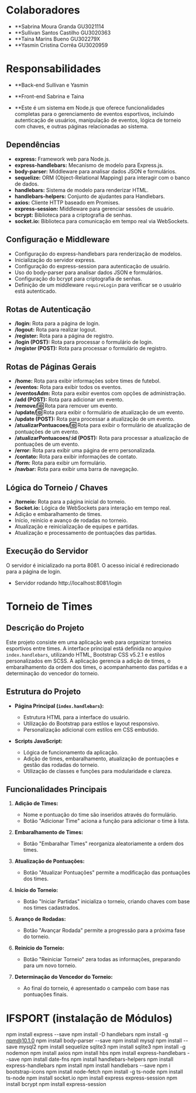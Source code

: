# Colaboradores
- **Sabrina Moura Granda GU3021114 
- **Sullivan Santos Castilho GU3020363
- **Taina Marins Bueno GU302279X
- **Yasmin Cristina Corrêa GU3020959

# Responsabilidades 
- **Back-end Sullivan e Yasmin
- **Front-end Sabrina e Taina

- **Este é um sistema em Node.js que oferece funcionalidades completas para o gerenciamento de eventos esportivos, incluindo autenticação de usuários, manipulação de eventos, lógica de torneio com chaves, e outras páginas relacionadas ao sistema.

## Dependências

- **express:** Framework web para Node.js.
- **express-handlebars:** Mecanismo de modelo para Express.js.
- **body-parser:** Middleware para analisar dados JSON e formulários.
- **sequelize:** ORM (Object-Relational Mapping) para interagir com o banco de dados.
- **handlebars:** Sistema de modelo para renderizar HTML.
- **handlebars-helpers:** Conjunto de ajudantes para Handlebars.
- **axios:** Cliente HTTP baseado em Promises.
- **express-session:** Middleware para gerenciar sessões de usuário.
- **bcrypt:** Biblioteca para a criptografia de senhas.
- **socket.io:** Biblioteca para comunicação em tempo real via WebSockets.

## Configuração e Middleware

- Configuração do express-handlebars para renderização de modelos.
- Inicialização do servidor express.
- Configuração do express-session para autenticação de usuário.
- Uso do body-parser para analisar dados JSON e formulários.
- Configuração do bcrypt para criptografia de senhas.
- Definição de um middleware `requireLogin` para verificar se o usuário está autenticado.

## Rotas de Autenticação

- **/login:** Rota para a página de login.
- **/logout:** Rota para realizar logout.
- **/register:** Rota para a página de registro.
- **/login (POST):** Rota para processar o formulário de login.
- **/register (POST):** Rota para processar o formulário de registro.

## Rotas de Páginas Gerais

- **/home:** Rota para exibir informações sobre times de futebol.
- **/eventos:** Rota para exibir todos os eventos.
- **/eventosAdm:** Rota para exibir eventos com opções de administração.
- **/add (POST):** Rota para adicionar um evento.
- **/remove/:id:** Rota para remover um evento.
- **/update/:id:** Rota para exibir o formulário de atualização de um evento.
- **/update (POST):** Rota para processar a atualização de um evento.
- **/atualizarPontuacoes/:id:** Rota para exibir o formulário de atualização de pontuações de um evento.
- **/atualizarPontuacoes/:id (POST):** Rota para processar a atualização de pontuações de um evento.
- **/error:** Rota para exibir uma página de erro personalizada.
- **/contato:** Rota para exibir informações de contato.
- **/form:** Rota para exibir um formulário.
- **/navbar:** Rota para exibir uma barra de navegação.

## Lógica do Torneio / Chaves

- **/torneio:** Rota para a página inicial do torneio.
- **Socket.io:** Lógica de WebSockets para interação em tempo real.
- Adição e embaralhamento de times.
- Início, reinício e avanço de rodadas no torneio.
- Atualização e reinicialização de equipes e partidas.
- Atualização e processamento de pontuações das partidas.

## Execução do Servidor

O servidor é inicializado na porta 8081. O acesso inicial é redirecionado para a página de login.
- Servidor rodando http://localhost:8081/login

# Torneio de Times

## Descrição do Projeto

Este projeto consiste em uma aplicação web para organizar torneios esportivos entre times. A interface principal está definida no arquivo `index.handlebars`, utilizando HTML, Bootstrap CSS v5.2.1 e estilos personalizados em SCSS. A aplicação gerencia a adição de times, o embaralhamento da ordem dos times, o acompanhamento das partidas e a determinação do vencedor do torneio.

## Estrutura do Projeto

- **Página Principal (`index.handlebars`):**
  - Estrutura HTML para a interface do usuário.
  - Utilização do Bootstrap para estilos e layout responsivo.
  - Personalização adicional com estilos em CSS embutido.

- **Scripts JavaScript:**
  - Lógica de funcionamento da aplicação.
  - Adição de times, embaralhamento, atualização de pontuações e gestão das rodadas do torneio.
  - Utilização de classes e funções para modularidade e clareza.

## Funcionalidades Principais

1. **Adição de Times:**
   - Nome e pontuação do time são inseridos através do formulário.
   - Botão "Adicionar Time" aciona a função para adicionar o time à lista.

2. **Embaralhamento de Times:**
   - Botão "Embaralhar Times" reorganiza aleatoriamente a ordem dos times.

3. **Atualização de Pontuações:**
   - Botão "Atualizar Pontuações" permite a modificação das pontuações dos times.

4. **Início do Torneio:**
   - Botão "Iniciar Partidas" inicializa o torneio, criando chaves com base nos times cadastrados.

5. **Avanço de Rodadas:**
   - Botão "Avançar Rodada" permite a progressão para a próxima fase do torneio.

6. **Reinício do Torneio:**
   - Botão "Reiniciar Torneio" zera todas as informações, preparando para um novo torneio.

7. **Determinação do Vencedor do Torneio:**
   - Ao final do torneio, é apresentado o campeão com base nas pontuações finais.

# IFSPORT (instalação de Módulos)
npm install express --save
npm install -D handlebars
npm install -g npm@10.1.0
npm install body-parser --save
npm install mysql
npm install --save mysql2
npm install sequelize sqlite3
npm install sqlite3
npm install -g nodemon
npm install axios
npm install hbs
npm install express-handlebars --save
npm install date-fns
npm install handlebars-helpers
npm install express-handlebars
npm install
npm install handlebars --save
npm i bootstrap-icons
npm install node-fetch
npm install -g ts-node
npm install ts-node
npm install socket.io
npm install express express-session
npm install bcrypt
npm install express-session

